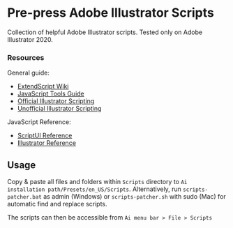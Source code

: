 Pre-press Adobe Illustrator Scripts
===================================
Collection of helpful Adobe Illustrator scripts.
Tested only on Adobe Illustrator 2020.

### Resources
General guide:
* [ExtendScript Wiki](https://github.com/ExtendScript/wiki/wiki)
* [JavaScript Tools Guide](https://wwwimages2.adobe.com/content/dam/acom/en/devnet/scripting/pdfs/javascript_tools_guide.pdf)
* [Official Illustrator Scripting](https://www.adobe.com/devnet/illustrator/scripting.html)
* [Unofficial Illustrator Scripting](https://illustrator-scripting-guide.readthedocs.io/)

JavaScript Reference:
* [ScriptUI Reference](http://jongware.mit.edu/scriptuihtml/Sui/index_1.html)
* [Illustrator Reference](http://jongware.mit.edu/iljscs6html/iljscs6/inxx.html)

Usage
-----
Copy & paste all files and folders within `Scripts` directory to `Ai installation path/Presets/en_US/Scripts`. Alternatively, run `scripts-patcher.bat` as admin (Windows) or `scripts-patcher.sh` with sudo (Mac) for automatic find and replace scripts.

The scripts can then be accessible from `Ai menu bar > File > Scripts`
